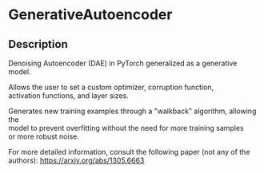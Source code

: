 <h1>GenerativeAutoencoder</h1>
<h2>Description</h2>

Denoising Autoencoder (DAE) in PyTorch generalized as a generative model.  

Allows the user to set a custom optimizer, corruption function,  
activation functions, and layer sizes.

Generates new training examples through a "walkback" algorithm, allowing the  
model to prevent overfitting without the need for more training samples  
or more robust noise.

For more detailed information, consult the following paper (not any of the authors): https://arxiv.org/abs/1305.6663
